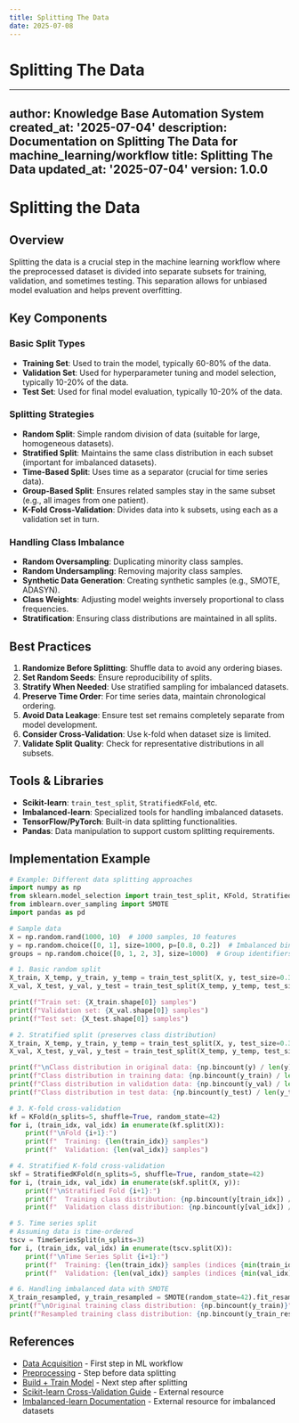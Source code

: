```yaml
---
title: Splitting The Data
date: 2025-07-08
---
```


# Splitting The Data

---
author: Knowledge Base Automation System
created_at: '2025-07-04'
description: Documentation on Splitting The Data for machine_learning/workflow
title: Splitting The Data
updated_at: '2025-07-04'
version: 1.0.0
---

# Splitting the Data

## Overview
Splitting the data is a crucial step in the machine learning workflow where the preprocessed dataset is divided into separate subsets for training, validation, and sometimes testing. This separation allows for unbiased model evaluation and helps prevent overfitting.

## Key Components

### Basic Split Types
- **Training Set**: Used to train the model, typically 60-80% of the data.
- **Validation Set**: Used for hyperparameter tuning and model selection, typically 10-20% of the data.
- **Test Set**: Used for final model evaluation, typically 10-20% of the data.

### Splitting Strategies
- **Random Split**: Simple random division of data (suitable for large, homogeneous datasets).
- **Stratified Split**: Maintains the same class distribution in each subset (important for imbalanced datasets).
- **Time-Based Split**: Uses time as a separator (crucial for time series data).
- **Group-Based Split**: Ensures related samples stay in the same subset (e.g., all images from one patient).
- **K-Fold Cross-Validation**: Divides data into k subsets, using each as a validation set in turn.

### Handling Class Imbalance
- **Random Oversampling**: Duplicating minority class samples.
- **Random Undersampling**: Removing majority class samples.
- **Synthetic Data Generation**: Creating synthetic samples (e.g., SMOTE, ADASYN).
- **Class Weights**: Adjusting model weights inversely proportional to class frequencies.
- **Stratification**: Ensuring class distributions are maintained in all splits.

## Best Practices
1. **Randomize Before Splitting**: Shuffle data to avoid any ordering biases.
2. **Set Random Seeds**: Ensure reproducibility of splits.
3. **Stratify When Needed**: Use stratified sampling for imbalanced datasets.
4. **Preserve Time Order**: For time series data, maintain chronological ordering.
5. **Avoid Data Leakage**: Ensure test set remains completely separate from model development.
6. **Consider Cross-Validation**: Use k-fold when dataset size is limited.
7. **Validate Split Quality**: Check for representative distributions in all subsets.

## Tools & Libraries
- **Scikit-learn**: `train_test_split`, `StratifiedKFold`, etc.
- **Imbalanced-learn**: Specialized tools for handling imbalanced datasets.
- **TensorFlow/PyTorch**: Built-in data splitting functionalities.
- **Pandas**: Data manipulation to support custom splitting requirements.

## Implementation Example
```python
# Example: Different data splitting approaches
import numpy as np
from sklearn.model_selection import train_test_split, KFold, StratifiedKFold, TimeSeriesSplit
from imblearn.over_sampling import SMOTE
import pandas as pd

# Sample data
X = np.random.rand(1000, 10)  # 1000 samples, 10 features
y = np.random.choice([0, 1], size=1000, p=[0.8, 0.2])  # Imbalanced binary target (80/20)
groups = np.random.choice([0, 1, 2, 3], size=1000)  # Group identifiers

# 1. Basic random split
X_train, X_temp, y_train, y_temp = train_test_split(X, y, test_size=0.3, random_state=42)
X_val, X_test, y_val, y_test = train_test_split(X_temp, y_temp, test_size=0.5, random_state=42)

print(f"Train set: {X_train.shape[0]} samples")
print(f"Validation set: {X_val.shape[0]} samples")
print(f"Test set: {X_test.shape[0]} samples")

# 2. Stratified split (preserves class distribution)
X_train, X_temp, y_train, y_temp = train_test_split(X, y, test_size=0.3, stratify=y, random_state=42)
X_val, X_test, y_val, y_test = train_test_split(X_temp, y_temp, test_size=0.5, stratify=y_temp, random_state=42)

print(f"\nClass distribution in original data: {np.bincount(y) / len(y)}")
print(f"Class distribution in training data: {np.bincount(y_train) / len(y_train)}")
print(f"Class distribution in validation data: {np.bincount(y_val) / len(y_val)}")
print(f"Class distribution in test data: {np.bincount(y_test) / len(y_test)}")

# 3. K-fold cross-validation
kf = KFold(n_splits=5, shuffle=True, random_state=42)
for i, (train_idx, val_idx) in enumerate(kf.split(X)):
    print(f"\nFold {i+1}:")
    print(f"  Training: {len(train_idx)} samples")
    print(f"  Validation: {len(val_idx)} samples")

# 4. Stratified K-fold cross-validation
skf = StratifiedKFold(n_splits=5, shuffle=True, random_state=42)
for i, (train_idx, val_idx) in enumerate(skf.split(X, y)):
    print(f"\nStratified Fold {i+1}:")
    print(f"  Training class distribution: {np.bincount(y[train_idx]) / len(train_idx)}")
    print(f"  Validation class distribution: {np.bincount(y[val_idx]) / len(val_idx)}")

# 5. Time series split
# Assuming data is time-ordered
tscv = TimeSeriesSplit(n_splits=3)
for i, (train_idx, val_idx) in enumerate(tscv.split(X)):
    print(f"\nTime Series Split {i+1}:")
    print(f"  Training: {len(train_idx)} samples (indices {min(train_idx)}-{max(train_idx)})")
    print(f"  Validation: {len(val_idx)} samples (indices {min(val_idx)}-{max(val_idx)})")

# 6. Handling imbalanced data with SMOTE
X_train_resampled, y_train_resampled = SMOTE(random_state=42).fit_resample(X_train, y_train)
print(f"\nOriginal training class distribution: {np.bincount(y_train)}")
print(f"Resampled training class distribution: {np.bincount(y_train_resampled)}")
```

## References
- [Data Acquisition](data_acquisition.md) - First step in ML workflow
- [Preprocessing](preprocessing.md) - Step before data splitting
- [Build + Train Model](build_train_model.md) - Next step after splitting
- [Scikit-learn Cross-Validation Guide](https://scikit-learn.org/stable/modules/cross_validation.html) - External resource
- [Imbalanced-learn Documentation](https://imbalanced-learn.org/stable/) - External resource for imbalanced datasets
